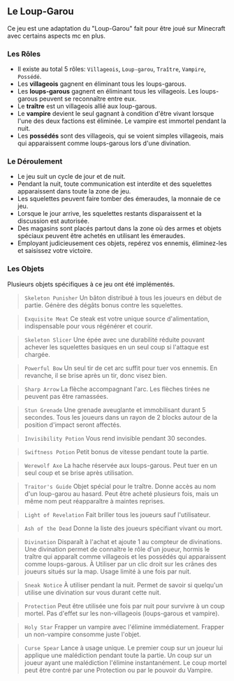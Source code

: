 ## Le Loup-Garou

Ce jeu est une adaptation du "Loup-Garou" fait pour être joué sur Minecraft avec certains aspects mc en plus.

### Les Rôles

- Il existe au total 5 rôles: `Villageois`, `Loup-garou`, `Traître`, `Vampire`, `Possédé`.
- Les **villageois** gagnent en éliminant tous les loups-garous.
- Les **loups-garous** gagnent en éliminant tous les villageois. Les loups-garous peuvent se reconnaître entre eux.
- Le **traître** est un villageois allié aux loup-garous.
- Le **vampire** devient le seul gagnant à condition d'être vivant lorsque l'une des deux factions est éliminée. Le vampire est immortel pendant la nuit.
- Les **possédés** sont des villageois, qui se voient simples villageois, mais qui apparaissent comme loups-garous lors d'une divination.

### Le Déroulement

- Le jeu suit un cycle de jour et de nuit.
- Pendant la nuit, toute communication est interdite et des squelettes apparaissent dans toute la zone de jeu.
- Les squelettes peuvent faire tomber des émeraudes, la monnaie de ce jeu.
- Lorsque le jour arrive, les squelettes restants disparaissent et la discussion est autorisée.
- Des magasins sont placés partout dans la zone où des armes et objets spéciaux peuvent être achetés en utilisant les émeraudes.
- Employant judicieusement ces objets, repérez vos ennemis, éliminez-les et saisissez votre victoire.

### Les Objets

Plusieurs objets spécifiques à ce jeu ont été implémentés.

> `Skeleton Punisher`
> Un bâton distribué à tous les joueurs en début de partie.
> Génère des dégâts bonus contre les squelettes.

> `Exquisite Meat`
> Ce steak est votre unique source d'alimentation, indispensable pour vous régénérer et courir.

> `Skeleton Slicer`
> Une épée avec une durabilité réduite pouvant achever les squelettes basiques en un seul coup si l'attaque est chargée.

> `Powerful Bow`
> Un seul tir de cet arc suffit pour tuer vos ennemis.
> En revanche, il se brise après un tir, donc visez bien.

> `Sharp Arrow`
> La flèche accompagnant l'arc.
> Les flèches tirées ne peuvent pas être ramassées.

> `Stun Grenade`
> Une grenade aveuglante et immobilisant durant 5 secondes.
> Tous les joueurs dans un rayon de 2 blocks autour de la position d'impact seront affectés.

> `Invisibility Potion`
> Vous rend invisible pendant 30 secondes.

> `Swiftness Potion`
> Petit bonus de vitesse pendant toute la partie.

> `Werewolf Axe`
> La hache réservée aux loups-garous.
> Peut tuer en un seul coup et se brise après utilisation.

> `Traitor's Guide`
> Objet spécial pour le traître.
> Donne accès au nom d'un loup-garou au hasard.
> Peut être acheté plusieurs fois, mais un même nom peut réapparaître à maintes reprises.

> `Light of Revelation`
> Fait briller tous les joueurs sauf l'utilisateur.

> `Ash of the Dead`
> Donne la liste des joueurs spécifiant vivant ou mort.

> `Divination`
> Disparaît à l'achat et ajoute 1 au compteur de divinations.
> Une divination permet de connaître le rôle d'un joueur, hormis le traître qui apparaît comme villageois et les possédés qui apparaissent comme loups-garous.
> À Utiliser par un clic droit sur les crânes des joueurs situés sur la map.
> Usage limité à une fois par nuit.

> `Sneak Notice`
> À utiliser pendant la nuit.
> Permet de savoir si quelqu'un utilise une divination sur vous durant cette nuit.

> `Protection`
> Peut être utilisée une fois par nuit pour survivre à un coup mortel.
> Pas d'effet sur les non-villageois (loups-garous et vampire).

> `Holy Star`
> Frapper un vampire avec l'élimine immédiatement.
> Frapper un non-vampire consomme juste l'objet.

> `Curse Spear`
> Lance à usage unique.
> Le premier coup sur un joueur lui applique une malédiction pendant toute la partie.
> Un coup sur un joueur ayant une malédiction l'élimine instantanément.
> Le coup mortel peut être contré par une Protection ou par le pouvoir du Vampire.
